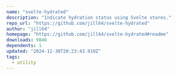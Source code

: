 ```yaml
---
name: "svelte-hydrated"
description: "Indicate hydration status using Svelte stores."
repo_url: "https://github.com/jill64/svelte-hydrated"
author: "jill64"
homepage: "https://github.com/jill64/svelte-hydrated#readme"
downloads: 9846
dependents: 1
updated: "2024-12-30T20:23:43.919Z"
tags: 
  - utility
---
```

